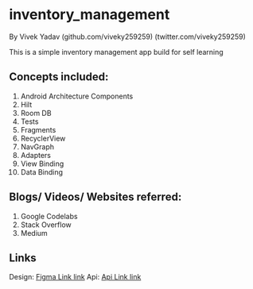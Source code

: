 # inventory_management
By Vivek Yadav (github.com/viveky259259) (twitter.com/viveky259259)

This is a simple inventory management app build for self learning

## Concepts included:
1. Android Architecture Components
2. Hilt 
3. Room DB
4. Tests
5. Fragments
6. RecyclerView
7. NavGraph
8. Adapters
9. View Binding
10. Data Binding

## Blogs/ Videos/ Websites referred:
1. Google Codelabs
2. Stack Overflow
3. Medium


## Links
Design: [Figma Link link](https://www.figma.com/file/UGhIqnSgEKWFeeV48nX2Fm/WI-Android-Project?node-id=1%3A185&t=9dHnYl0vbRjec0ss-0)
Api: [Api Link link](https://run.mocky.io/v3/995ce2a0-1daf-4993-915f-8c198f3f752c)
